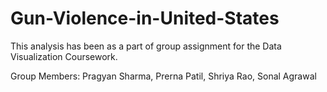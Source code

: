 # Gun-Violence-in-United-States

This analysis has been as a part of group assignment for the Data Visualization Coursework. 

Group Members: Pragyan Sharma, Prerna Patil, Shriya Rao, Sonal Agrawal
